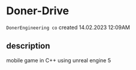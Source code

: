 # Doner-Drive

`DonerEngineering co` created 14.02.2023 12:09AM 


## description

mobile game in C++ using unreal engine 5


